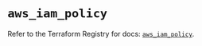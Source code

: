 # `aws_iam_policy`

Refer to the Terraform Registry for docs: [`aws_iam_policy`](https://registry.terraform.io/providers/hashicorp/aws/6.7.0/docs/resources/iam_policy).
